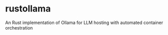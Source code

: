 # rustollama
An Rust implementation of Ollama for LLM hosting with automated container orchestration
